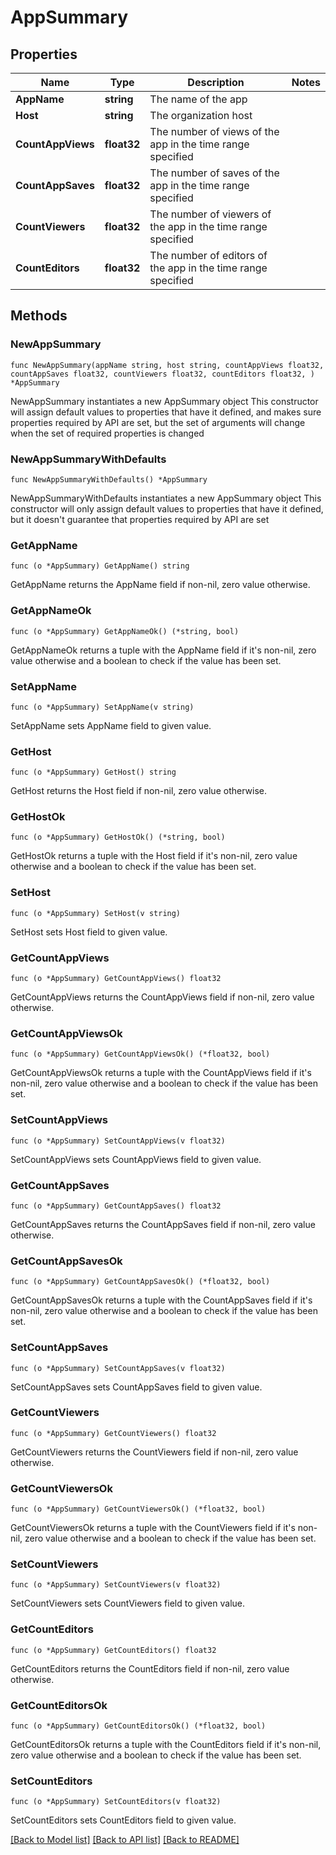 # AppSummary

## Properties

Name | Type | Description | Notes
------------ | ------------- | ------------- | -------------
**AppName** | **string** | The name of the app | 
**Host** | **string** | The organization host | 
**CountAppViews** | **float32** | The number of views of the app in the time range specified | 
**CountAppSaves** | **float32** | The number of saves of the app in the time range specified | 
**CountViewers** | **float32** | The number of viewers of the app in the time range specified | 
**CountEditors** | **float32** | The number of editors of the app in the time range specified | 

## Methods

### NewAppSummary

`func NewAppSummary(appName string, host string, countAppViews float32, countAppSaves float32, countViewers float32, countEditors float32, ) *AppSummary`

NewAppSummary instantiates a new AppSummary object
This constructor will assign default values to properties that have it defined,
and makes sure properties required by API are set, but the set of arguments
will change when the set of required properties is changed

### NewAppSummaryWithDefaults

`func NewAppSummaryWithDefaults() *AppSummary`

NewAppSummaryWithDefaults instantiates a new AppSummary object
This constructor will only assign default values to properties that have it defined,
but it doesn't guarantee that properties required by API are set

### GetAppName

`func (o *AppSummary) GetAppName() string`

GetAppName returns the AppName field if non-nil, zero value otherwise.

### GetAppNameOk

`func (o *AppSummary) GetAppNameOk() (*string, bool)`

GetAppNameOk returns a tuple with the AppName field if it's non-nil, zero value otherwise
and a boolean to check if the value has been set.

### SetAppName

`func (o *AppSummary) SetAppName(v string)`

SetAppName sets AppName field to given value.


### GetHost

`func (o *AppSummary) GetHost() string`

GetHost returns the Host field if non-nil, zero value otherwise.

### GetHostOk

`func (o *AppSummary) GetHostOk() (*string, bool)`

GetHostOk returns a tuple with the Host field if it's non-nil, zero value otherwise
and a boolean to check if the value has been set.

### SetHost

`func (o *AppSummary) SetHost(v string)`

SetHost sets Host field to given value.


### GetCountAppViews

`func (o *AppSummary) GetCountAppViews() float32`

GetCountAppViews returns the CountAppViews field if non-nil, zero value otherwise.

### GetCountAppViewsOk

`func (o *AppSummary) GetCountAppViewsOk() (*float32, bool)`

GetCountAppViewsOk returns a tuple with the CountAppViews field if it's non-nil, zero value otherwise
and a boolean to check if the value has been set.

### SetCountAppViews

`func (o *AppSummary) SetCountAppViews(v float32)`

SetCountAppViews sets CountAppViews field to given value.


### GetCountAppSaves

`func (o *AppSummary) GetCountAppSaves() float32`

GetCountAppSaves returns the CountAppSaves field if non-nil, zero value otherwise.

### GetCountAppSavesOk

`func (o *AppSummary) GetCountAppSavesOk() (*float32, bool)`

GetCountAppSavesOk returns a tuple with the CountAppSaves field if it's non-nil, zero value otherwise
and a boolean to check if the value has been set.

### SetCountAppSaves

`func (o *AppSummary) SetCountAppSaves(v float32)`

SetCountAppSaves sets CountAppSaves field to given value.


### GetCountViewers

`func (o *AppSummary) GetCountViewers() float32`

GetCountViewers returns the CountViewers field if non-nil, zero value otherwise.

### GetCountViewersOk

`func (o *AppSummary) GetCountViewersOk() (*float32, bool)`

GetCountViewersOk returns a tuple with the CountViewers field if it's non-nil, zero value otherwise
and a boolean to check if the value has been set.

### SetCountViewers

`func (o *AppSummary) SetCountViewers(v float32)`

SetCountViewers sets CountViewers field to given value.


### GetCountEditors

`func (o *AppSummary) GetCountEditors() float32`

GetCountEditors returns the CountEditors field if non-nil, zero value otherwise.

### GetCountEditorsOk

`func (o *AppSummary) GetCountEditorsOk() (*float32, bool)`

GetCountEditorsOk returns a tuple with the CountEditors field if it's non-nil, zero value otherwise
and a boolean to check if the value has been set.

### SetCountEditors

`func (o *AppSummary) SetCountEditors(v float32)`

SetCountEditors sets CountEditors field to given value.



[[Back to Model list]](../README.md#documentation-for-models) [[Back to API list]](../README.md#documentation-for-api-endpoints) [[Back to README]](../README.md)


